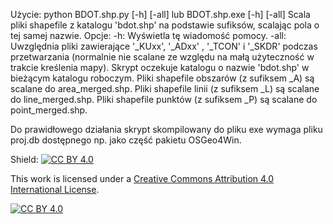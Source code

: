 Użycie: python BDOT.shp.py [-h] [-all] lub BDOT.shp.exe [-h] [-all]
Scala pliki shapefile z katalogu 'bdot.shp' na podstawie sufiksów, scalając pola o tej samej nazwie.
Opcje:
  -h: Wyświetla tę wiadomość pomocy.
  -all: Uwzględnia pliki zawierające '_KUxx', '_ADxx' , '_TCON' i '_SKDR' podczas przetwarzania (normalnie nie scalane ze względu na małą użyteczność w trakcie kreślenia mapy).
Skrypt oczekuje katalogu o nazwie 'bdot.shp' w bieżącym katalogu roboczym.
Pliki shapefile obszarów (z sufiksem _A) są scalane do area_merged.shp.
Pliki shapefile linii (z sufiksem _L) są scalane do line_merged.shp.
Pliki shapefile punktów (z sufiksem _P) są scalane do point_merged.shp.

Do prawidłowego działania skrypt skompilowany do pliku exe wymaga pliku proj.db dostępnego np. jako część pakietu OSGeo4Win.

Shield: [![CC BY 4.0][cc-by-shield]][cc-by]

This work is licensed under a
[Creative Commons Attribution 4.0 International License][cc-by].

[![CC BY 4.0][cc-by-image]][cc-by]

[cc-by]: http://creativecommons.org/licenses/by/4.0/
[cc-by-image]: https://i.creativecommons.org/l/by/4.0/88x31.png
[cc-by-shield]: https://img.shields.io/badge/License-CC%20BY%204.0-lightgrey.svg
